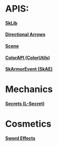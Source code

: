 # APIS:
#### [SkLib](https://www.spigotmc.org/resources/sklib-skript-api.85911/)
#### [Directional Arrows](https://www.spigotmc.org/resources/directionalarrows-api.83341/)
#### [Scene](https://www.spigotmc.org/resources/scenes-skript.80921/)
#### [ColorAPI (ColorUtils)](https://forums.skunity.com/threads/colorutils-1-16.12134/)
#### [SkArmorEvent (SkAE)](https://skript.pl/temat/43209-skarmorevent-event-zak%C5%82adania-i-zdejmowania-zbroi-w-skript/)

# Mechanics
#### [Secrets (L-Secret)](https://www.spigotmc.org/resources/l-secret-create-your-own-secrets.80490/)

# Cosmetics
#### [Sword Effects](https://www.spigotmc.org/resources/sword-effects.39384/updates)
